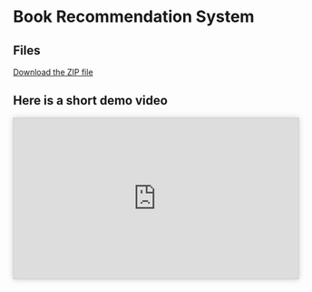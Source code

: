 # **Book Recommendation System**

## Files
<!-- you need to put the zip file in the same directory -->
[Download the ZIP file](recommendation.zip)

## Here is a short demo video

<div style="max-width: 560px; aspect-ratio: 16/9; border: 1px solid #ccc; box-shadow: 0 0 10px rgba(0, 0, 0, 0.2); overflow: hidden;">
  <iframe 
    src="https://www.youtube.com/embed/ors-qiFAPek" 
    style="width: 100%; height: 100%; border: none;" 
    allowfullscreen>
  </iframe>
</div>
